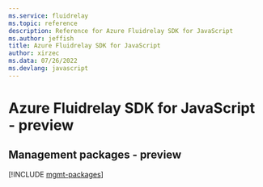 ```yaml
---
ms.service: fluidrelay
ms.topic: reference
description: Reference for Azure Fluidrelay SDK for JavaScript
ms.author: jeffish
title: Azure Fluidrelay SDK for JavaScript
author: xirzec
ms.data: 07/26/2022
ms.devlang: javascript
---
```

# Azure Fluidrelay SDK for JavaScript - preview

## Management packages - preview
[!INCLUDE [mgmt-packages](fluidrelay-mgmt-index.md)]
